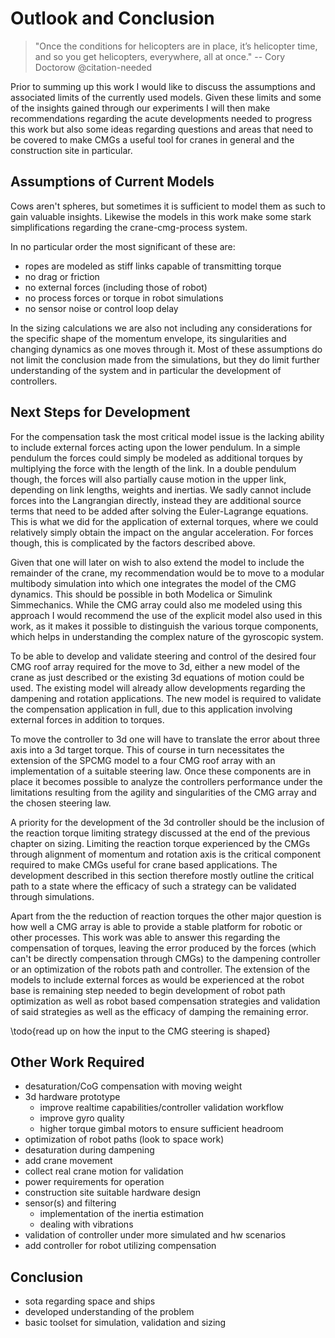 
# Outlook and Conclusion

> "Once the conditions for helicopters are in place, it’s helicopter time, and so you get helicopters, everywhere, all at once." -- Cory Doctorow @citation-needed

Prior to summing up this work I would like to discuss the assumptions and associated limits of the currently used models.
Given these limits and some of the insights gained through our experiments I will then make recommendations regarding the acute developments needed to progress this work but also some ideas regarding questions and areas that need to be covered to make CMGs a useful tool for cranes in general and the construction site in particular.

## Assumptions of Current Models

Cows aren't spheres, but sometimes it is sufficient to model them as such to gain valuable insights.
Likewise the models in this work make some stark simplifications regarding the crane-cmg-process system.

In no particular order the most significant of these are:

- ropes are modeled as stiff links capable of transmitting torque
- no drag or friction
- no external forces (including those of robot)
- no process forces or torque in robot simulations
- no sensor noise or control loop delay

In the sizing calculations we are also not including any considerations for the specific shape of the momentum envelope, its singularities and changing dynamics as one moves through it.
Most of these assumptions do not limit the conclusion made from the simulations, but they do limit further understanding of the system and in particular the development of controllers.

## Next Steps for Development

For the compensation task the most critical model issue is the lacking ability to include external forces acting upon the lower pendulum.
In a simple pendulum the forces could simply be modeled as additional torques by multiplying the force with the length of the link.
In a double pendulum though, the forces will also partially cause motion in the upper link, depending on link lengths, weights and inertias.
We sadly cannot include forces into the Langrangian directly, instead they are additional source terms that need to be added after solving the Euler-Lagrange equations.
This is what we did for the application of external torques, where we could relatively simply obtain the impact on the angular acceleration.
For forces though, this is complicated by the factors described above.

Given that one will later on wish to also extend the model to include the remainder of the crane, my recommendation would be to move to a modular multibody simulation into which one integrates the model of the CMG dynamics.
This should be possible in both Modelica or Simulink Simmechanics.
While the CMG array could also me modeled using this approach I would recommend the use of the explicit model also used in this work, as it makes it possible to distinguish the various torque components, which helps in understanding the complex nature of the gyroscopic system.

To be able to develop and validate steering and control of the desired four CMG roof array required for the move to 3d, either a new model of the crane as just described or the existing 3d equations of motion could be used.
The existing model will already allow developments regarding the dampening and rotation applications.
The new model is required to validate the compensation application in full, due to this application involving external forces in addition to torques.

To move the controller to 3d one will have to translate the error about three axis into a 3d target torque.
This of course in turn necessitates the extension of the SPCMG model to a four CMG roof array with an implementation of a suitable steering law.
Once these components are in place it becomes possible to analyze the controllers performance under the limitations resulting from the agility and singularities of the CMG array and the chosen steering law.

A priority for the development of the 3d controller should be the inclusion of the reaction torque limiting strategy discussed at the end of the previous chapter on sizing.
Limiting the reaction torque experienced by the CMGs through alignment of momentum and rotation axis is the critical component required to make CMGs useful for crane based applications.
The development described in this section therefore mostly outline the critical path to a state where the efficacy of such a strategy can be validated through simulations.

Apart from the the reduction of reaction torques the other major question is how well a CMG array is able to provide a stable platform for robotic or other processes.
This work was able to answer this regarding the compensation of torques, leaving the error produced by the forces (which can't be directly compensation through CMGs) to the dampening controller or an optimization of the robots path and controller.
The extension of the models to include external forces as would be experienced at the robot base is remaining step needed to begin development of robot path optimization as well as robot based compensation strategies and validation of said strategies as well as the efficacy of damping the remaining error.

\todo{read up on how the input to the CMG steering is shaped}


## Other Work Required

- desaturation/CoG compensation with moving weight
- 3d hardware prototype
  - improve realtime capabilities/controller validation workflow
  - improve gyro quality
  - higher torque gimbal motors to ensure sufficient headroom
- optimization of robot paths (look to space work)
- desaturation during dampening
- add crane movement
- collect real crane motion for validation
- power requirements for operation
- construction site suitable hardware design
- sensor(s) and filtering
    - implementation of the inertia estimation
    - dealing with vibrations
- validation of controller under more simulated and hw scenarios
- add controller for robot utilizing compensation

## Conclusion

- sota regarding space and ships
- developed understanding of the problem
- basic toolset for simulation, validation and sizing